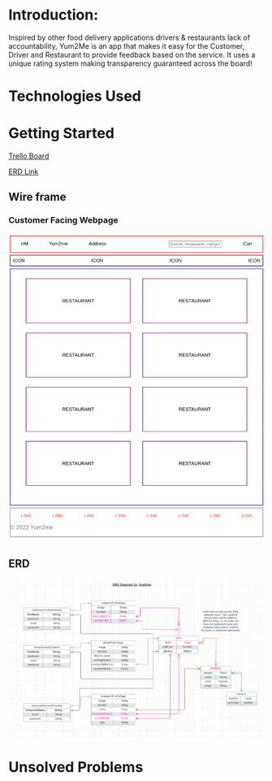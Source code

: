 # Introduction: 
Inspired by other food delivery applications drivers & restaurants lack of accountability, Yum2Me is an app that makes it easy for the Customer, Driver and Restaurant to provide feedback based on the service. It uses a unique rating system making transparency guaranteed across the board!

# Technologies Used 


# Getting Started
[Trello Board](https://trello.com/b/3ZxB27rA/yum2me)

[ERD Link](https://lucid.app/lucidchart/b52bc4f5-208f-4236-b238-51611daf5680/edit?beaconFlowId=6727BA894B6096A9&invitationId=inv_2e64d5cd-5c18-424b-9689-7f77493518d0&page=0_0#)

## Wire frame

### Customer Facing Webpage
![Customer Page](public/images/customerpage.png)

## ERD
![ERD](public/images/ERD.png)

# Unsolved Problems 

